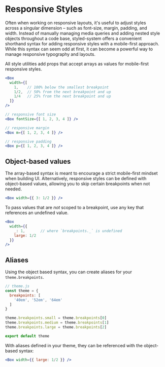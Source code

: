 
# Responsive Styles

Often when working on responsive layouts, it's useful to adjust styles across a singular dimension –
such as font-size, margin, padding, and width.
Instead of manually managing media queries and adding nested style objects throughout a code base,
styled-system offers a convenient shorthand syntax for adding responsive styles with a mobile-first approach.
While this syntax can seem odd at first, it can become a powerful way to manage responsive typography and layouts.

All style utilities add props that accept arrays as values for mobile-first responsive styles.

```jsx
<Box
  width={[
    1,    // 100% below the smallest breakpoint
    1/2,  // 50% from the next breakpoint and up
    1/4   // 25% from the next breakpoint and up
  ]}
/>

// responsive font size
<Box fontSize={[ 1, 2, 3, 4 ]} />

// responsive margin
<Box m={[ 1, 2, 3, 4 ]} />

// responsive padding
<Box p={[ 1, 2, 3, 4 ]} />
```

## Object-based values

The array-based syntax is meant to encourage a strict mobile-first mindset when building UI.
Alternatively, responsive styles can be defined with object-based values,
allowing you to skip certain breakpoints when not needed.

```jsx
<Box width={{ 3: 1/2 }} />
```

To pass values that are *not* scoped to a breakpoint, use any key that references an undefined value.

```jsx
<Box
  width={{
    _: 1,       // where `breakpoints._` is undefined
    large: 1/2
  }}
/>
```

## Aliases

Using the object based syntax, you can create aliases for your `theme.breakpoints`.

```js
// theme.js
const theme = {
  breakpoints: [
    '40em', '52em', '64em'
  ]
}

theme.breakpoints.small = theme.breakpoints[0]
theme.breakpoints.medium = theme.breakpoints[1]
theme.breakpoints.large = theme.breakpoints[2]

export default theme
```

With aliases defined in your theme, they can be referenced with the object-based syntax:

```jsx
<Box width={{ large: 1/2 }} />
```

